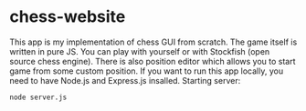 # chess-website
This app is my implementation of chess GUI from scratch. The game itself is written in pure JS.
You can play with yourself or with Stockfish (open source chess engine). There is also position editor which allows you to start game from some custom position.
If you want to run this app locally, you need to have Node.js and Express.js insalled.
Starting server:
```
node server.js
```

